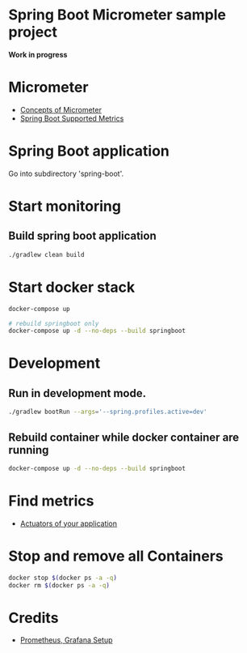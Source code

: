 # Spring Boot Micrometer sample project

**Work in progress**


# Micrometer

* [Concepts of Micrometer](https://micrometer.io/docs/concepts)
* [Spring Boot Supported Metrics](https://docs.spring.io/spring-boot/docs/current/reference/htmlsingle/#production-ready-metrics-meter)


# Spring Boot application

Go into subdirectory 'spring-boot'.


# Start monitoring

## Build spring boot application

```bash
./gradlew clean build
```

# Start docker stack

```bash
docker-compose up

# rebuild springboot only
docker-compose up -d --no-deps --build springboot
```

# Development

## Run in development mode.

```bash
./gradlew bootRun --args='--spring.profiles.active=dev'
```

## Rebuild container while docker container are running

```bash
docker-compose up -d --no-deps --build springboot
```

# Find metrics

* [Actuators of your application](http://localhost:8080/actuator)


# Stop and remove all Containers

```bash
docker stop $(docker ps -a -q)
docker rm $(docker ps -a -q)
```


# Credits

* [Prometheus, Grafana Setup](https://github.com/vegasbrianc/prometheus)